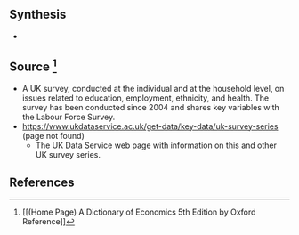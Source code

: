 ## Synthesis
- 
## Source [^1]
- A UK survey, conducted at the individual and at the household level, on issues related to education, employment, ethnicity, and health. The survey has been conducted since 2004 and shares key variables with the Labour Force Survey.
- https://www.ukdataservice.ac.uk/get-data/key-data/uk-survey-series (page not found)
	- The UK Data Service web page with information on this and other UK survey series.
## References

[^1]: [[(Home Page) A Dictionary of Economics 5th Edition by Oxford Reference]]